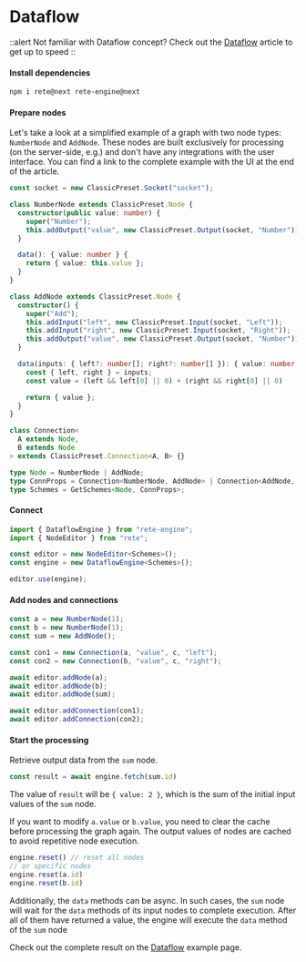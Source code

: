# Dataflow

::alert
Not familiar with Dataflow concept? Check out the [Dataflow](../../concepts/engine#dataflow) article to get up to speed
::

#### Install dependencies

```bash
npm i rete@next rete-engine@next
```

#### Prepare nodes

Let's take a look at a simplified example of a graph with two node types: `NumberNode` and `AddNode`. These nodes are built exclusively for processing (on the server-side, e.g.) and don't have any integrations with the user interface. You can find a link to the complete example with the UI at the end of the article.

```ts
const socket = new ClassicPreset.Socket("socket");

class NumberNode extends ClassicPreset.Node {
  constructor(public value: number) {
    super("Number");
    this.addOutput("value", new ClassicPreset.Output(socket, "Number"));
  }

  data(): { value: number } {
    return { value: this.value };
  }
}

class AddNode extends ClassicPreset.Node {
  constructor() {
    super("Add");
    this.addInput("left", new ClassicPreset.Input(socket, "Left"));
    this.addInput("right", new ClassicPreset.Input(socket, "Right"));
    this.addOutput("value", new ClassicPreset.Output(socket, "Number"));
  }

  data(inputs: { left?: number[]; right?: number[] }): { value: number } {
    const { left, right } = inputs;
    const value = (left && left[0] || 0) + (right && right[0] || 0)

    return { value };
  }
}

class Connection<
  A extends Node,
  B extends Node
> extends ClassicPreset.Connection<A, B> {}

type Node = NumberNode | AddNode;
type ConnProps = Connection<NumberNode, AddNode> | Connection<AddNode, AddNode>;
type Schemes = GetSchemes<Node, ConnProps>;
```

#### Connect

```ts
import { DataflowEngine } from "rete-engine";
import { NodeEditor } from "rete";

const editor = new NodeEditor<Schemes>();
const engine = new DataflowEngine<Schemes>();

editor.use(engine);
```

#### Add nodes and connections

```ts
const a = new NumberNode(1);
const b = new NumberNode(1);
const sum = new AddNode();

const con1 = new Connection(a, "value", c, "left");
const con2 = new Connection(b, "value", c, "right");

await editor.addNode(a);
await editor.addNode(b);
await editor.addNode(sum);

await editor.addConnection(con1);
await editor.addConnection(con2);
```

#### Start the processing

Retrieve output data from the `sum` node.

```ts
const result = await engine.fetch(sum.id)
```

The value of `result` will be `{ value: 2 }`, which is the sum of the initial input values of the `sum` node.

If you want to modify `a.value` or `b.value`, you need to clear the cache before processing the graph again. The output values of nodes are cached to avoid repetitive node execution.

```ts
engine.reset() // reset all nodes
// or specific nodes
engine.reset(a.id)
engine.reset(b.id)
```

Additionally, the `data` methods can be async. In such cases, the `sum` node will wait for the `data` methods of its input nodes to complete execution. After all of them have returned a value, the engine will execute the `data` method of the `sum` node

Check out the complete result on the [Dataflow](/examples/dataflow) example page.
